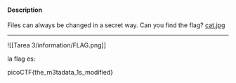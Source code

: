 
#### Description

Files can always be changed in a secret way. Can you find the flag? [cat.jpg](https://mercury.picoctf.net/static/7cf6a33f90deeeac5c73407a1bdc99b6/cat.jpg)

-----------------
![[Tarea 3/information/FLAG.png]]

la flag es:

picoCTF{the_m3tadata_1s_modified}
